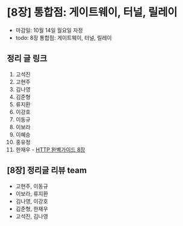 # [8장] 통합점: 게이트웨이, 터널, 릴레이

- 마감일: 10월 14일 월요일 자정
- todo: 8장 통합점: 게이트웨이, 터널, 릴레이

## 정리 글 링크

1. 고석진
2. 고현주
3. 김나영
4. 김준형
5. 류지환
6. 이강호
7. 이동규
8. 이보라
9. 이혜승
10. 홍유정
11. 한재우 - [HTTP 완벽가이드 8장](https://bebiangel.github.io/2019/10/13/http-guide-chap8/)

## [8장] 정리글 리뷰 team

- 고현주, 이동규
- 이보라, 류지환
- 김나영, 이강호
- 김준형, 한재우
- 고석진, 김나영
